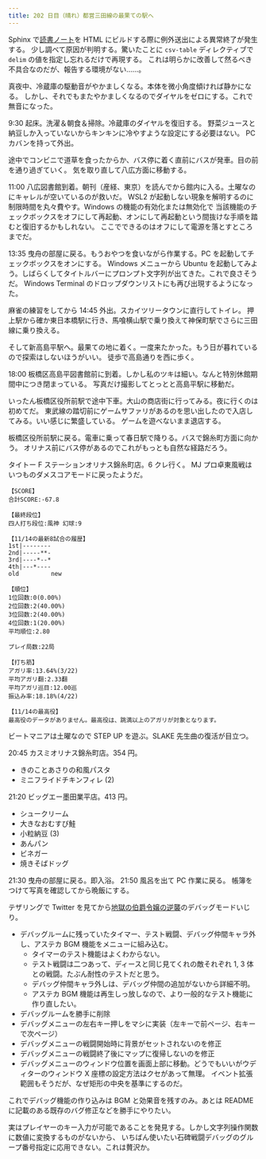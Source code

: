 ```yaml
---
title: 202 日目（晴れ）都営三田線の最果ての駅へ
---
```


Sphinx で[読書ノート][note]を HTML にビルドする際に例外送出による異常終了が発生する。
少し調べて原因が判明する。驚いたことに `csv-table` ディレクティブで `delim` の値を指定し忘れるだけで再現する。
これは明らかに改善して然るべき不具合なのだが、報告する環境がない……。

真夜中、冷蔵庫の駆動音がやかましくなる。本体を微小角度傾ければ静かになる。
しかし、それでもまたやかましくなるのでダイヤルをゼロにする。これで無音になった。

9:30 起床。洗濯＆朝食＆掃除。冷蔵庫のダイヤルを復旧する。
野菜ジュースと納豆しか入っていないからキンキンに冷やすような設定にする必要はない。
PC カバンを持って外出。

途中でコンビニで道草を食ったからか、バス停に着く直前にバスが発車。目の前を通り過ぎていく。
気を取り直して八広方面に移動する。

11:00 八広図書館到着。朝刊（産経、東京）を読んでから館内に入る。土曜なのにキャレルが空いているのが救いだ。
WSL2 が起動しない現象を解明するのに制限時間を丸々費やす。Windows の機能の有効化または無効化で
当該機能のチェックボックスをオフにして再起動、オンにして再起動という間抜けな手順を踏むと復旧するかもしれない。
ここでできるのはオフにして電源を落とすところまでだ。

13:35 曳舟の部屋に戻る。もうおやつを食いながら作業する。PC を起動してチェックボックスをオンにする。
Windows メニューから Ubuntu を起動してみよう。しばらくしてタイトルバーにプロンプト文字列が出てきた。これで良さそうだ。
Windows Terminal のドロップダウンリストにも再び出現するようになった。

麻雀の練習をしてから 14:45 外出。スカイツリータウンに直行してトイレ。
押上駅から確か東日本橋駅に行き、馬喰横山駅で乗り換えて神保町駅でさらに三田線に乗り換える。

そして新高島平駅へ。最果ての地に着く。一度来たかった。もう日が暮れているので探索はしないほうがいい。
徒歩で高島通りを西に歩く。

18:00 板橋区高島平図書館前に到着。しかし私のツキは細い。なんと特別休館期間中につき閉まっている。
写真だけ撮影してとっとと高島平駅に移動だ。

いったん板橋区役所前駅で途中下車。大山の商店街に行ってみる。夜に行くのは初めてだ。
東武線の踏切前にゲームサファリがあるのを思い出したので入店してみる。いい感じに繁盛している。
ゲームを遊べないまま退店する。

板橋区役所前駅に戻る。電車に乗って春日駅で降りる。バスで錦糸町方面に向かう。
オリナス前にバス停があるのでこれがもっとも自然な経路だろう。

タイトー F ステーションオリナス錦糸町店。6 クレ行く。
MJ プロ卓東風戦はいつものダメスコアモードに戻ったようだ。

```text
【SCORE】
合計SCORE:-67.8

【最終段位】
四人打ち段位:風神 幻球:9

【11/14の最新8試合の履歴】
1st|--------
2nd|-----**-
3rd|----*--*
4th|---*----
old         new

【順位】
1位回数:0(0.00%)
2位回数:2(40.00%)
3位回数:2(40.00%)
4位回数:1(20.00%)
平均順位:2.80

プレイ局数:22局

【打ち筋】
アガリ率:13.64%(3/22)
平均アガリ翻:2.33翻
平均アガリ巡目:12.00巡
振込み率:18.18%(4/22)

【11/14の最高役】
最高役のデータがありません。最高役は、跳満以上のアガリが対象となります。
```

ビートマニアは土曜なので STEP UP を遊ぶ。SLAKE 先生曲の復活が目立つ。

20:45 カスミオリナス錦糸町店。354 円。

* きのことあさりの和風パスタ
* ミニフライドチキンフィレ (2)

21:20 ビッグエー墨田業平店。413 円。

* シュークリーム
* 大きなおむすび鮭
* 小粒納豆 (3)
* あんパン
* ビネガー
* 焼きそばドッグ

21:30 曳舟の部屋に戻る。即入浴。 21:50 風呂を出て PC 作業に戻る。
帳簿をつけて写真を確認してから晩飯にする。

テザリングで Twitter を見てから[地獄の伯爵令嬢の逆襲][bshf20]のデバッグモードいじり。

* デバッグルームに残っていたタイマー、テスト戦闘、デバッグ仲間キャラ外し、アステカ BGM 機能をメニューに組み込む。
  * タイマーのテスト機能はよくわからない。
  * テスト戦闘は二つあって、ディースと同じ見てくれの敵それぞれ 1, 3 体との戦闘。たぶん耐性のテストだと思う。
  * デバッグ仲間キャラ外しは、デバッグ仲間の追加がないから詳細不明。
  * アステカ BGM 機能は再生しっ放しなので、より一般的なテスト機能に作り直したい。
* デバッグルームを勝手に削除
* デバッグメニューの左右キー押しをマシに実装（左キーで前ページ、右キーで次ページ）
* デバッグメニューの戦闘開始時に背景がセットされないのを修正
* デバッグメニューの戦闘終了後にマップに復帰しないのを修正
* デバッグメニューのウィンドウ位置を画面上部に移動。どうでもいいがウディターのウィンドウ X 座標の設定方法はクセがあって無理。
  イベント拡張範囲もそうだが、なぜ矩形の中央を基準にするのだ。

これでデバッグ機能の作り込みは BGM と効果音を残すのみ。あとは README に記載のある既存のバグ修正などを勝手にやりたい。

実はプレイヤーのキー入力が可能であることを発見する。しかし文字列操作関数に数値に変換するものがないから、
いちばん使いたい石碑戦闘デバッグのグループ番号指定に応用できない。これは贅沢か。

[bshf20]: https://wodifes.net/game/show/412
[note]: https://showa-yojyo.github.io/notebook/
